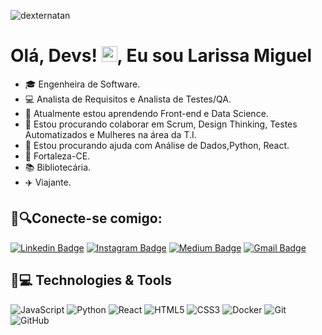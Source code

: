 <p align="left"><img src="https://komarev.com/ghpvc/?username=dexternatan" alt="dexternatan" /></p>

<h1 align = "justify"> Olá, Devs! <img src="https://media.giphy.com/media/hvRJCLFzcasrR4ia7z/giphy.gif" width="25px">, Eu sou Larissa Miguel</h1>

- 🎓 Engenheira de Software.
- 💻 Analista de Requisitos e Analista de Testes/QA.
- 🌱 Atualmente estou aprendendo Front-end e Data Science.
- 👯 Estou procurando colaborar em Scrum, Design Thinking, Testes Automatizados e Mulheres na área da T.I.
- 🤔 Estou procurando ajuda com Análise de Dados,Python, React.
- 🏡 Fortaleza-CE.
- 📚 Bibliotecária.
- ✈️ Viajante.




## 📲🔍Conecte-se comigo:

[![Linkedin Badge](https://img.shields.io/badge/-larissa-blue?style=flat-square&logo=Linkedin&logoColor=white&link=https://www.linkedin.com/in/larissamiguel/)](https://www.linkedin.com/in/larissamiguel/)
[![Instagram Badge](https://img.shields.io/badge/-laris.mss-purple?style=flat-square&logo=instagram&logoColor=white&link=https://www.instagram.com/laris.mss/?hl=pt-br)](https://instagram.com/laris.mss)
[![Medium Badge](https://img.shields.io/badge/-@larissa-03a57a?style=flat-square&labelColor=000000&logo=Medium&link=https://medium.com/@larissamiguel/)](https://medium.com/@larissamiguel)
[![Gmail Badge](https://img.shields.io/badge/-larissamiguelsousa@gmail.com-c14438?style=flat-square&logo=Gmail&logoColor=white&link=mailto:larissamiguelsousa@gmail.com)](mailto:larissamiguelsousa@gmail.com)


## 🚀💻 Technologies & Tools

![JavaScript](https://img.shields.io/badge/-JavaScript-black?style=flat-square&logo=javascript)
![Python](https://img.shields.io/badge/-Python-black?style=flat-square&logo=Python)
![React](https://img.shields.io/badge/-React-black?style=flat-square&logo=react)
![HTML5](https://img.shields.io/badge/-HTML5-E34F26?style=flat-square&logo=html5&logoColor=white)
![CSS3](https://img.shields.io/badge/-CSS3-1572B6?style=flat-square&logo=css3)
![Docker](https://img.shields.io/badge/-Docker-black?style=flat-square&logo=docker)
![Git](https://img.shields.io/badge/-Git-black?style=flat-square&logo=git)
![GitHub](https://img.shields.io/badge/-GitHub-181717?style=flat-square&logo=github)



